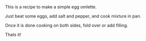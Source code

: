 This is a recipe to make a simple egg omlette. 

Just beat some eggs, add salt and pepper, and cook mixture in pan. 

Once it is done cooking on both sides, fold over or add filling. 

Thats it! 
